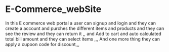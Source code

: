 # E-Commerce_webSite
In this E commerce  web portal a user  can signup and login and they can create a account  and purches  the different items and products and they can see the review and they can return it ,, and Add to cart and auto calculated total bill amount and they can select items ,,, And one more thing they can apply a cupoon code for discount,,,
